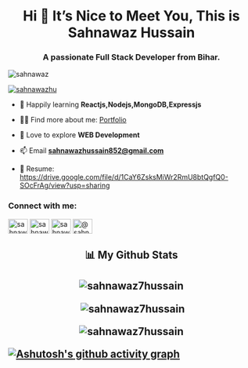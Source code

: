 <h1 align="center">Hi 👋  It’s Nice to Meet You, This is Sahnawaz Hussain</h1>
<h3 align="center">A passionate Full Stack Developer from Bihar.</h3>

<img src="https://user-images.githubusercontent.com/101489367/192368824-baa4c5d8-9c07-4392-976f-dc78453f85fc.gif" alt="sahnawaz" />


<p align="left"> <a href="https://twitter.com/sahnawazhu" target="blank"><img src="https://img.shields.io/twitter/follow/sahnawazhu?logo=twitter&style=for-the-badge" alt="sahnawazhu" /></a> </p>

- 🌱 Happily learning **Reactjs,Nodejs,MongoDB,Expressjs**

- 👨‍💻 Find more about me: <a href="https://sahnawaz7hussain.github.io" target="_blank" >Portfolio</a>


- 💬 Love to explore  **WEB Development**

- 📫 Email **sahnawazhussain852@gmail.com**

- 📄 Resume: https://drive.google.com/file/d/1CaY6ZsksMiWr2RmU8btQgfQ0-SOcFrAg/view?usp=sharing
<h3 align="left">Connect with me:</h3>
<p align="left">
<a href="https://twitter.com/sahnawazhu" target="blank"><img align="center" src="https://raw.githubusercontent.com/rahuldkjain/github-profile-readme-generator/master/src/images/icons/Social/twitter.svg" alt="sahnawazhu" height="30" width="40" /></a>
<a href="https://linkedin.com/in/sahnawaz hussain" target="blank"><img align="center" src="https://raw.githubusercontent.com/rahuldkjain/github-profile-readme-generator/master/src/images/icons/Social/linked-in-alt.svg" alt="sahnawaz hussain" height="30" width="40" /></a>
<a href="https://codesandbox.com/sahnawaz7hussain" target="blank"><img align="center" src="https://raw.githubusercontent.com/rahuldkjain/github-profile-readme-generator/master/src/images/icons/Social/codesandbox.svg" alt="sahnawaz7hussain" height="30" width="40" /></a>
<a href="https://www.hackerrank.com/@sahnawazhussain1" target="blank"><img align="center" src="https://raw.githubusercontent.com/rahuldkjain/github-profile-readme-generator/master/src/images/icons/Social/hackerrank.svg" alt="@sahnawazhussain1" height="30" width="40" /></a>
</p>
<h2 align="center">📊 My Github Stats<h2>

<p align="center" ><img align="center" src="https://github-readme-stats.vercel.app/api/top-langs?username=sahnawaz7hussain&show_icons=true&locale=en&layout=compact&theme=radical" alt="sahnawaz7hussain" /></p>
<p align="center" >&nbsp;<img align="center"  src="https://github-readme-stats.vercel.app/api?username=sahnawaz7hussain&show_icons=true&locale=en&theme=radical" alt="sahnawaz7hussain" /></p>



<p align="center"><img align="center" src="https://github-readme-streak-stats.herokuapp.com/?user=sahnawaz7hussain&theme=radical" alt="sahnawaz7hussain" /></p>

[![Ashutosh's github activity graph](https://activity-graph.herokuapp.com/graph?username=Sahnawaz7hussain&bg_color=01000a&color=6d5f6c&line=703e6c&point=b62b2b&area=true&hide_border=true)](https://github.com/ashutosh00710/github-readme-activity-graph)





